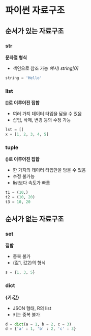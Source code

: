 # 파이썬 자료구조

## 순서가 있는 자료구조

### str
**문자열 형식**

- 색인으로 참조 가능 *예시) string[0]*

```python
string = 'Hello'
```

### list
**[]로 이루어진 집합**

- 여러 가지 데이터 타입을 담을 수 있음
- 삽입, 삭제, 변경 등의 수정 가능

```python
lst = []
x = [1, 2, 3, 4, 5]
```

### tuple
**()로 이루어진 집합**

- 한 가지의 데이터 타입만을 담을 수 있음
- 수정 불가능
- list보다 속도가 빠름

```python
t1 = (10,)
t2 = (10, 20)
t3 = 10, 20
```

## 순서가 없는 자료구조

### set
**집합**

- 중복 불가
- {값1, 값2}의 형식

```python
s = {1, 3, 5}
```
### dict
**{키:값}**

- JSON 형태, R의 list
- 키는 중복 불가

```python
d = dict(a = 1, b = 2, c = 3)
d = {'a' : 1, 'b' : 2, 'c' : 3}
```